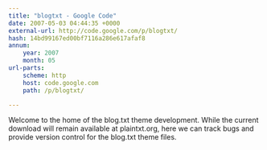 ```yaml
---
title: "blogtxt - Google Code"
date: 2007-05-03 04:44:35 +0000
external-url: http://code.google.com/p/blogtxt/
hash: 14bd99167ed00bf7116a286e617afaf8
annum:
    year: 2007
    month: 05
url-parts:
    scheme: http
    host: code.google.com
    path: /p/blogtxt/

---
```


Welcome to the home of the blog.txt theme development. While the current download will remain available at plaintxt.org, here we can track bugs and provide version control for the blog.txt theme files.
